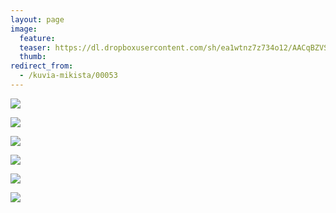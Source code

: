 ```yaml
---
layout: page
image:
  feature:
  teaser: https://dl.dropboxusercontent.com/sh/ea1wtnz7z734o12/AACqBZVS-lMQgaQ7ThQC6IC8a/mikin-kuvat/1/DSC31982_-245px.jpg
  thumb:
redirect_from:
  - /kuvia-mikista/00053
---
```


[![](https://dl.dropboxusercontent.com/sh/ea1wtnz7z734o12/AADz61FHf-DWBea4nmFwTu1la/mikin-kuvat/1/DSC31981-800px.jpg)](https://dl.dropboxusercontent.com/sh/ea1wtnz7z734o12/AAA0Hm-lZW39S3oy_sb_tWRga/mikin-kuvat/1/DSC31981.JPG)

[![](https://dl.dropboxusercontent.com/sh/ea1wtnz7z734o12/AACWiVRGxz1GteKIj8r-_uLLa/mikin-kuvat/1/DSC32001-800px.jpg)](https://dl.dropboxusercontent.com/sh/ea1wtnz7z734o12/AABBhtGKKXg2v12LoB6fTtc8a/mikin-kuvat/1/DSC32001.JPG)

[![](https://dl.dropboxusercontent.com/sh/ea1wtnz7z734o12/AAC9pZp8zlHVTy8lsWB0HSQOa/mikin-kuvat/1/DSC32002-800px.jpg)](https://dl.dropboxusercontent.com/sh/ea1wtnz7z734o12/AADGh1wul5LAxubmLFvzQ3Era/mikin-kuvat/1/DSC32002.JPG)

[![](https://dl.dropboxusercontent.com/sh/ea1wtnz7z734o12/AAAv8mmXSRA6yEN4xSZ9JbFGa/mikin-kuvat/1/DSC32005-800px.jpg)](https://dl.dropboxusercontent.com/sh/ea1wtnz7z734o12/AADKi-PKyQm64lkbHopTy6Psa/mikin-kuvat/1/DSC32005.JPG)

[![](https://dl.dropboxusercontent.com/sh/ea1wtnz7z734o12/AADg07y7MxlXi6HR78NWSdELa/mikin-kuvat/1/DSC31962-800px.jpg)](https://dl.dropboxusercontent.com/sh/ea1wtnz7z734o12/AACGfy2H95mjhzvchCrTWIxZa/mikin-kuvat/1/DSC31962.JPG)

[![](https://dl.dropboxusercontent.com/sh/ea1wtnz7z734o12/AABLNztxTvWGeCVLBDtsYZwFa/mikin-kuvat/1/DSC31982-800px.jpg)](https://dl.dropboxusercontent.com/sh/ea1wtnz7z734o12/AAA_XIRXKM6B8QeyluG6d3lia/mikin-kuvat/1/DSC31982.JPG)
